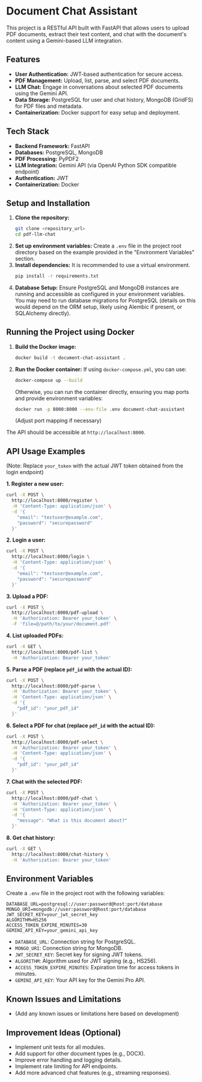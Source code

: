 # Document Chat Assistant

This project is a RESTful API built with FastAPI that allows users to upload PDF documents, extract their text content, and chat with the document's content using a Gemini-based LLM integration.

## Features

*   **User Authentication:** JWT-based authentication for secure access.
*   **PDF Management:** Upload, list, parse, and select PDF documents.
*   **LLM Chat:** Engage in conversations about selected PDF documents using the Gemini API.
*   **Data Storage:** PostgreSQL for user and chat history, MongoDB (GridFS) for PDF files and metadata.
*   **Containerization:** Docker support for easy setup and deployment.

## Tech Stack

*   **Backend Framework:** FastAPI
*   **Databases:** PostgreSQL, MongoDB
*   **PDF Processing:** PyPDF2
*   **LLM Integration:** Gemini API (via OpenAI Python SDK compatible endpoint)
*   **Authentication:** JWT
*   **Containerization:** Docker

## Setup and Installation

1.  **Clone the repository:**
    ```bash
    git clone <repository_url>
    cd pdf-llm-chat
    ```
2.  **Set up environment variables:**
    Create a `.env` file in the project root directory based on the example provided in the "Environment Variables" section.
3.  **Install dependencies:**
    It is recommended to use a virtual environment.
    ```bash
    pip install -r requirements.txt
    ```
4.  **Database Setup:**
    Ensure PostgreSQL and MongoDB instances are running and accessible as configured in your environment variables. You may need to run database migrations for PostgreSQL (details on this would depend on the ORM setup, likely using Alembic if present, or SQLAlchemy directly).

## Running the Project using Docker

1.  **Build the Docker image:**
    ```bash
    docker build -t document-chat-assistant .
    ```
2.  **Run the Docker container:**
    If using `docker-compose.yml`, you can use:
    ```bash
    docker-compose up --build
    ```
    Otherwise, you can run the container directly, ensuring you map ports and provide environment variables:
    ```bash
    docker run -p 8000:8000 --env-file .env document-chat-assistant
    ```
    (Adjust port mapping if necessary)

The API should be accessible at `http://localhost:8000`.

## API Usage Examples

(Note: Replace `your_token` with the actual JWT token obtained from the login endpoint)

**1. Register a new user:**

```bash
curl -X POST \
  http://localhost:8000/register \
  -H 'Content-Type: application/json' \
  -d '{
    "email": "testuser@example.com",
    "password": "securepassword"
  }'
```

**2. Login a user:**

```bash
curl -X POST \
  http://localhost:8000/login \
  -H 'Content-Type: application/json' \
  -d '{
    "email": "testuser@example.com",
    "password": "securepassword"
  }'
```

**3. Upload a PDF:**

```bash
curl -X POST \
  http://localhost:8000/pdf-upload \
  -H 'Authorization: Bearer your_token' \
  -F 'file=@/path/to/your/document.pdf'
```

**4. List uploaded PDFs:**

```bash
curl -X GET \
  http://localhost:8000/pdf-list \
  -H 'Authorization: Bearer your_token'
```

**5. Parse a PDF (replace `pdf_id` with the actual ID):**

```bash
curl -X POST \
  http://localhost:8000/pdf-parse \
  -H 'Authorization: Bearer your_token' \
  -H 'Content-Type: application/json' \
  -d '{
    "pdf_id": "your_pdf_id"
  }'
```

**6. Select a PDF for chat (replace `pdf_id` with the actual ID):**

```bash
curl -X POST \
  http://localhost:8000/pdf-select \
  -H 'Authorization: Bearer your_token' \
  -H 'Content-Type: application/json' \
  -d '{
    "pdf_id": "your_pdf_id"
  }'
```

**7. Chat with the selected PDF:**

```bash
curl -X POST \
  http://localhost:8000/pdf-chat \
  -H 'Authorization: Bearer your_token' \
  -H 'Content-Type: application/json' \
  -d '{
    "message": "What is this document about?"
  }'
```

**8. Get chat history:**

```bash
curl -X GET \
  http://localhost:8000/chat-history \
  -H 'Authorization: Bearer your_token'
```

## Environment Variables

Create a `.env` file in the project root with the following variables:

```env
DATABASE_URL=postgresql://user:password@host:port/database
MONGO_URI=mongodb://user:password@host:port/database
JWT_SECRET_KEY=your_jwt_secret_key
ALGORITHM=HS256
ACCESS_TOKEN_EXPIRE_MINUTES=30
GEMINI_API_KEY=your_gemini_api_key
```

*   `DATABASE_URL`: Connection string for PostgreSQL.
*   `MONGO_URI`: Connection string for MongoDB.
*   `JWT_SECRET_KEY`: Secret key for signing JWT tokens.
*   `ALGORITHM`: Algorithm used for JWT signing (e.g., HS256).
*   `ACCESS_TOKEN_EXPIRE_MINUTES`: Expiration time for access tokens in minutes.
*   `GEMINI_API_KEY`: Your API key for the Gemini Pro API.

## Known Issues and Limitations

*   (Add any known issues or limitations here based on development)

## Improvement Ideas (Optional)

*   Implement unit tests for all modules.
*   Add support for other document types (e.g., DOCX).
*   Improve error handling and logging details.
*   Implement rate limiting for API endpoints.
*   Add more advanced chat features (e.g., streaming responses).
